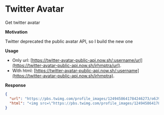 # Twitter Avatar

Get twitter avatar

**Motivation**

Twitter deprecated the public avatar API, so I build the new one

**Usage**

- Only url: [https://twitter-avatar-public-api.now.sh/:username/url](https://twitter-avatar-public-api.now.sh/irhmptra/url).
- With html: [https://twitter-avatar-public-api.now.sh/:username](https://twitter-avatar-public-api.now.sh/irhmptra).

**Response**

```json
{
  "url": "https://pbs.twimg.com/profile_images/1249458641784246273/o6J9yEe6_200x200.jpg,",
  "html": "<img src=\"https://pbs.twimg.com/profile_images/1249458641784246273/o6J9yEe6_200x200.jpg\" alt=\"avatar\" />"
}
```
